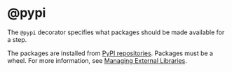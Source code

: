 # @pypi

The `@pypi` decorator specifies what packages should be made available for a step.

The packages are installed from [PyPI repositories](https://pypi.org/).  Packages must be a wheel. For more information, see [Managing External Libraries](/scaling/dependencies).

<!-- WARNING: THIS FILE WAS AUTOGENERATED! DO NOT EDIT! Instead, edit the notebook w/the location & name as this file. -->


<DocSection type="decorator" name="pypi" module="metaflow" show_import="True" heading_level="3" link="https://github.com/Netflix/metaflow/tree/master/metaflow/plugins/pypi/pypi_decorator.py#L5">
<SigArgSection>
<SigArg name="..." />
</SigArgSection>
<Description summary="Specifies the PyPI packages for the step." extended_summary="Information in this decorator will augment any\nattributes set in the `@pyi_base` flow-level decorator. Hence,\nyou can use `@pypi_base` to set packages required by all\nsteps and use `@pypi` to specify step-specific overrides." />
<ParamSection name="Parameters">
	<Parameter name="packages" type="Dict[str, str], default: {}" desc="Packages to use for this step. The key is the name of the package\nand the value is the version to use." />
	<Parameter name="python" type="str, optional, default: None" desc="Version of Python to use, e.g. '3.7.4'. A default value of None implies\nthat the version used will correspond to the version of the Python interpreter used to start the run." />
</ParamSection>
</DocSection>

